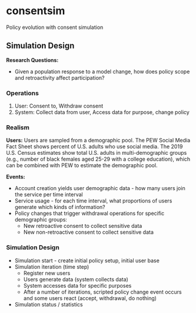 # consentsim
Policy evolution with consent simulation

## Simulation Design

**Research Questions:**
* Given a population response to a model change, how does policy scope and retroactivity affect participation?

### Operations
1. User: Consent to, Withdraw consent
2. System: Collect data from user, Access data for purpose, change policy

### Realism
**Users:** Users are sampled from a demographic pool. The PEW Social Media Fact Sheet shows percent of U.S. adults who use social media. The 2019 U.S. Census estimates show total U.S. adults in multi-demographic groups (e.g., number of black females aged 25-29 with a college education), which can be combined with PEW to estimate the demographic pool.

**Events:**
* Account creation yields user demographic data - how many users join the service per time interval
* Service usage - for each time interval, what proportions of users generate which kinds of information?
* Policy changes that trigger withdrawal operations for specific demographic groups:
  * New retroactive consent to collect sensitive data
  * New non-retroactive consent to collect sensitive data

### Simulation Design
* Simulation start - create initial policy setup, initial user base
* Simulation iteration (time step)
  - Register new users
  - Users generate data (system collects data)
  - System accesses data for specific purposes
  - After a number of iterations, scripted policy change event occurs and some users react (accept, withdrawal, do nothing)
* Simulation status / statistics
